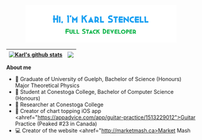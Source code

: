 <p align="center"><a href="https://kstencell.github.io/" target="_blank"><img width="80%" alt="Hi, I'm Karl Stencell" src="./images/github-readme-banner.png" /></a></p>

| <a href="https://github.com/anuraghazra/github-readme-stats"><img align="center" src="https://github-readme-stats.vercel.app/api?username=kstencell&show_icons=true&include_all_commits=true&theme=buefy&hide_border=true&title_color=34A853&icon_color=4285F4&hide_border=true" alt="Karl's github stats" /></a> | <a href="https://github.com/anuraghazra/github-readme-stats"><img align="center" src="https://github-readme-stats.vercel.app/api/top-langs/?username=kstencell&layout=compact&theme=buefy&hide_border=true" /></a> |
| ------------- | ------------- |

**About me**

  - 📘 Graduate of University of Guelph, Bachelor of Science (Honours) Major Theoretical Physics
  - 📗 Student at Conestoga College, Bachelor of Computer Science (Honours)
  - 📝 Researcher at Conestoga College
  - 📱 Creator of chart topping iOS app <ahref="https://appadvice.com/app/guitar-practice/1513229012">Guitar Practice (Peaked #23 in Canada)</a>
  - 💻 Creator of the website <ahref="http://marketmash.ca>Market Mash</a>
<!--

**kstencell/kstencell** is a ✨ _special_ ✨ repository because its `README.md` (this file) appears on your GitHub profile.

Here are some ideas to get you started:

- 🔭 I’m currently working on ...
- 🌱 I’m currently learning ...
- 👯 I’m looking to collaborate on ...
- 🤔 I’m looking for help with ...
- 💬 Ask me about ...
- 📫 How to reach me: ...
- 😄 Pronouns: ...
- ⚡ Fun fact: ...
-->
